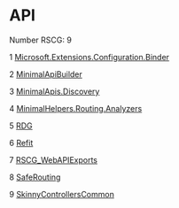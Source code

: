 <h1>API</h1>

Number RSCG: 9

   1 [Microsoft.Extensions.Configuration.Binder](/docs/Microsoft.Extensions.Configuration.Binder)

   2 [MinimalApiBuilder](/docs/MinimalApiBuilder)

   3 [MinimalApis.Discovery](/docs/MinimalApis.Discovery)

   4 [MinimalHelpers.Routing.Analyzers](/docs/MinimalHelpers.Routing.Analyzers)

   5 [RDG](/docs/RDG)

   6 [Refit](/docs/Refit)

   7 [RSCG_WebAPIExports](/docs/RSCG_WebAPIExports)

   8 [SafeRouting](/docs/SafeRouting)

   9 [SkinnyControllersCommon](/docs/SkinnyControllersCommon)
    